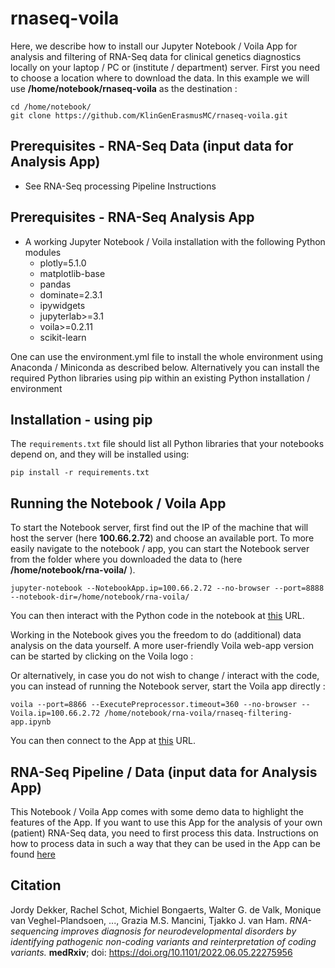 # rnaseq-voila

Here, we describe how to install our Jupyter Notebook / Voila App for analysis and filtering of RNA-Seq data for clinical genetics diagnostics locally on your laptop / PC or (institute / department) server. First you need to choose a location where to download the data. In this example we will use **/home/notebook/rnaseq-voila** as the destination :

```
cd /home/notebook/
git clone https://github.com/KlinGenErasmusMC/rnaseq-voila.git
```

## Prerequisites - RNA-Seq Data (input data for Analysis App)

- See RNA-Seq processing Pipeline Instructions


## Prerequisites - RNA-Seq Analysis App

- A working Jupyter Notebook / Voila installation with the following Python modules
    - plotly=5.1.0
    - matplotlib-base
    - pandas
    - dominate=2.3.1
    - ipywidgets
    - jupyterlab>=3.1
    - voila>=0.2.11
    - scikit-learn

One can use the environment.yml file to install the whole environment using Anaconda / Miniconda as described below. Alternatively you can install the required Python libraries using pip within an existing Python installation / environment 

## Installation - using pip


The `requirements.txt` file should list all Python libraries that your notebooks
depend on, and they will be installed using:

```
pip install -r requirements.txt
```

## Running the Notebook / Voila App

To start the Notebook server, first find out the IP of the machine that will host the server (here **100.66.2.72**) and choose an available port. To more easily navigate to the notebook / app, you can start the Notebook server from the folder where you downloaded the data to (here **/home/notebook/rna-voila/** ).  

```
jupyter-notebook --NotebookApp.ip=100.66.2.72 --no-browser --port=8888 --notebook-dir=/home/notebook/rna-voila/ 
```

You can then interact with the Python code in the notebook at [this](http://100.66.2.72:8888/) URL.

Working in the Notebook gives you the freedom to do (additional) data analysis on the data yourself. A more user-friendly Voila web-app version can be started by clicking on the Voila logo :

Or alternatively, in case you do not wish to change / interact with the code, you can instead of running the Notebook server, start the Voila app directly :

```
voila --port=8866 --ExecutePreprocessor.timeout=360 --no-browser --Voila.ip=100.66.2.72 /home/notebook/rna-voila/rnaseq-filtering-app.ipynb
```
You can then connect to the App at [this](http://100.66.2.72:8866/) URL.

## RNA-Seq Pipeline / Data (input data for Analysis App)

This Notebook / Voila App comes with some demo data to highlight the features of the App. If you want to use this App for the analysis of your own (patient) RNA-Seq data, you need to first process this data. Instructions on how to process data in such a way that they can be used in the App can be found [here](https://github.com/KlinGenErasmusMC/rnaseq-voila/blob/main/rnaseq-pipeline.MD)
 
## Citation
Jordy Dekker, Rachel Schot, Michiel Bongaerts, Walter G. de Valk, Monique van Veghel-Plandsoen, ..., Grazia M.S. Mancini, Tjakko J. van Ham. _RNA-sequencing improves diagnosis for neurodevelopmental disorders by identifying pathogenic non-coding variants and reinterpretation of coding variants._ **medRxiv**; doi: https://doi.org/10.1101/2022.06.05.22275956
